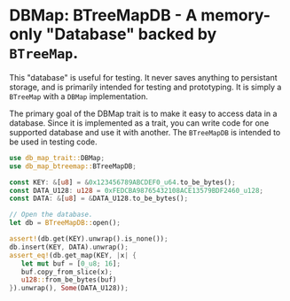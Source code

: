 # DBMap: BTreeMapDB - A memory-only "Database" backed by `BTreeMap`.

This "database" is useful for testing. It never saves anything to persistant storage, and is
primarily intended for testing and prototyping. It is simply a `BTreeMap` with a `DBMap`
implementation.

The primary goal of the DBMap trait is to make it easy to access data in a
database. Since it is implemented as a trait, you can write code for one
supported database and use it with another. The `BTreeMapDB` is intended to be
used in testing code.

```rust
use db_map_trait::DBMap;
use db_map_btreemap::BTreeMapDB;

const KEY: &[u8] = &0x123456789ABCDEF0_u64.to_be_bytes();
const DATA_U128: u128 = 0xFEDCBA98765432108ACE13579BDF2460_u128;
const DATA: &[u8] = &DATA_U128.to_be_bytes();

// Open the database.
let db = BTreeMapDB::open();

assert!(db.get(KEY).unwrap().is_none());
db.insert(KEY, DATA).unwrap();
assert_eq!(db.get_map(KEY, |x| {
   let mut buf = [0_u8; 16];
   buf.copy_from_slice(x);
   u128::from_be_bytes(buf)
}).unwrap(), Some(DATA_U128));
```
